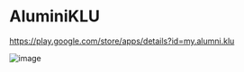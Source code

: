 # AluminiKLU
https://play.google.com/store/apps/details?id=my.alumni.klu


![image](https://user-images.githubusercontent.com/58498653/161414653-b415084e-e165-4af4-9616-b8e6c635bafb.png)
